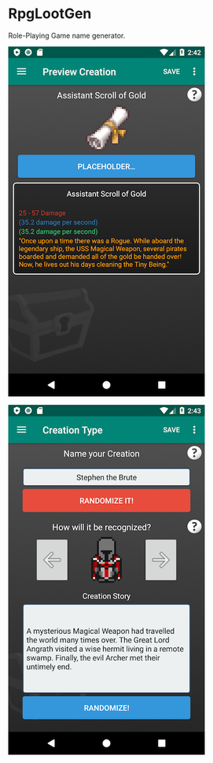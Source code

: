 # RpgLootGen
Role-Playing Game name generator.

![Preview Creation](ScreenMocks/LootGen-Mock-01.png)

![Creating a Hero](ScreenMocks/LootGen-Mock-02.png)
